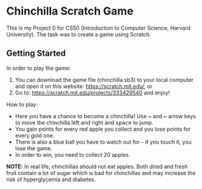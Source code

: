# Chinchilla Scratch Game
This is my Project 0 for CS50 (Introduction to Computer Science, Harvard University). The task was to create a game using Scratch.

## Getting Started

In order to play the game:

1. You can download the game file (chinchilla.sb3) to your local computer and open it on this website: https://scratch.mit.edu/, or
2. Go to: https://scratch.mit.edu/projects/333429540 and enjoy!

How to play:

* Here you have a chance to become a chinchilla! Use <kbd>&rightarrow;</kbd> and <kbd>&leftarrow;</kbd> arrow keys to move the chinchilla left and right and <kbd>space</kbd> to jump.
* You gain points for every red apple you collect and you lose points for every gold one.
* There is also a blue ball you have to watch out for - if you touch it, you lose the game.
* In order to win, you need to collect 20 apples.

**NOTE:**
In real life, chinchillas should not eat apples. Both dried and fresh fruit contain a lot of sugar which is bad for chinchillas and may increase the risk of hyperglycemia and diabetes.
